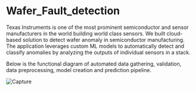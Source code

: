 # Wafer_Fault_detection

Texas Instruments is one of the most prominent semiconductor and sensor manufacturers in the world building world class sensors. We built cloud-based solution to detect wafer anomaly in semiconductor manufacturing. The application leverages custom ML models to automatically detect and classify anomalies by analyzing the outputs of individual sensors in a stack.

Below is the functional diagram of automated data gathering, validation, data preprocessing, model creation and prediction pipeline.

![Capture](https://user-images.githubusercontent.com/80576660/113184493-ddcc1a80-9272-11eb-932b-4a355ab74580.JPG)
